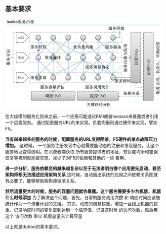 ## 基本要求
![Alt dubbo服务治理](../../doc/img/dubbo-service-governance.jpg)

在大规模的服务化到来之前，一个应用可能通过RMI或者hessian来暴露或者引用一个远程服务。
通过配置服务URL的来实现。负载均衡则通过硬件来实现，譬如F5。

**当有越来越多的服务的时候，配置服务的URL变得困难，F5硬件的单点故障压力增加。** 这时候，
一个服务注册发现中心就需要能动态的注册和发现服务，让这个服务地址变得透明。在消费者端获取
所有服务提供者的地址，软负载均衡和错误恢复等机制就能被实现，减少了对F5的依赖和其他的一些
费用。

**进一步分析，服务依赖变的越来越复杂以至于无法讲明白哪个应用要先启动，甚至架构师都无法描述应用架构关系** 
这时候，自动画出系统的应用之间依赖关系图就有必要了。能够帮助架构师理清关系。

**然后流量更大的时候，服务的容量问题就会暴露。这个服务需要多少台机器，机器什么时候添加** 
为了解决这个问题，首先，日常的服务调用次数 和 响应时间应该被统计作为一个流量计划的文档。
其次，动态的调整权重，增加一台线上机器的权重，记录响应时间的变化直到达到一个临界值，记录这时候
的访问次数，然后用这个 访问次数 乘以 机器总量去计算容量

以上就是dubbo的基本要求。